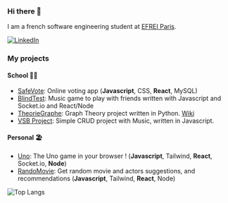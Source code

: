 ### Hi there 👋

I am a french software engineering student at [EFREI Paris](https://www.efrei.fr).



<a href="https://www.linkedin.com/in/malo-le-corvec-6ab98019a/"><img src="https://img.shields.io/badge/LinkedIn-0077B5?style=for-the-badge&logo=linkedin&logoColor=white" alt="LinkedIn" /></a>

### My projects

#### School 👨‍🎓

- [SafeVote](https://github.com/Malo-LC/SafeVote): Online voting app (**Javascript**, CSS, **React**, MySQL)
- [BlindTest](https://github.com/Malo-LC/BlindTest): Music game to play with friends written with Javascript and Socket.io and React/Node
- [TheorieGraphe](https://github.com/Malo-LC/TheorieGraphe): Graph Theory project written in Python. [Wiki](https://en.wikipedia.org/wiki/Graph_theory)
- [VSB Project](https://github.com/vsb-js/project-02-2021-winter-Malo-LC): Simple CRUD project with Music, written in Javascript. 

#### Personal 🏖

- [Uno](https://github.com/VengaGames/Uno): The Uno game in your browser ! (**Javascript**, Tailwind, **React**, Socket.io, **Node**)
- [RandoMovie](https://github.com/Malo-LC/RandomMovie): Get random movie and actors suggestions, and recommendations (**Javascript**, Tailwind, **React**, Node)


![Top Langs]( https://github-readme-stats.vercel.app/api?username=Malo-LC&show_icons=true&hide=contribs,prs&cache_seconds=86400&theme=nord)
